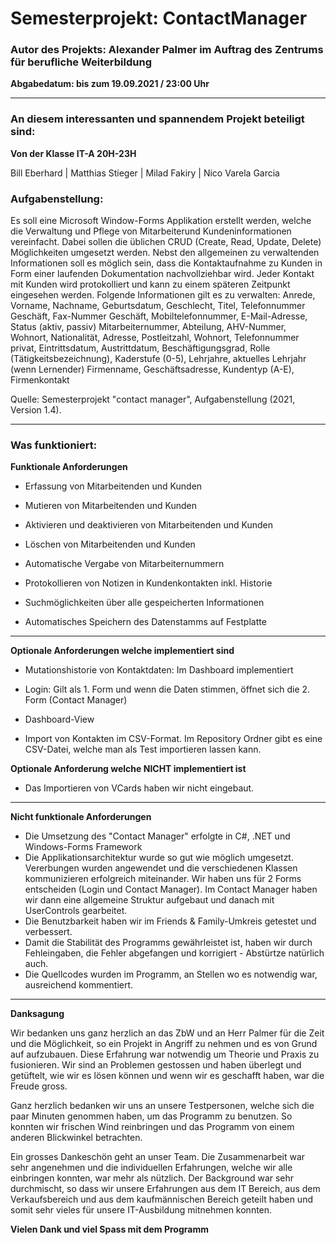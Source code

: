 # Semesterprojekt: ContactManager
### Autor des Projekts: Alexander Palmer im Auftrag des Zentrums für berufliche Weiterbildung
<b>Abgabedatum: bis zum 19.09.2021 / 23:00 Uhr</b>

____________________________________________________________________________________________________________

### An diesem interessanten und spannendem Projekt beteiligt sind:

<b>Von der Klasse IT-A 20H-23H</b>

Bill Eberhard | Matthias Stieger | Milad Fakiry | Nico Varela Garcia

### Aufgabenstellung:
Es soll eine Microsoft Window-Forms Applikation erstellt werden, welche die Verwaltung und Pflege von Mitarbeiterund Kundeninformationen vereinfacht. Dabei sollen die üblichen CRUD (Create, Read, Update, Delete) Möglichkeiten
umgesetzt werden. Nebst den allgemeinen zu verwaltenden Informationen soll es möglich sein, dass die
Kontaktaufnahme zu Kunden in Form einer laufenden Dokumentation nachvollziehbar wird. Jeder Kontakt mit Kunden
wird protokolliert und kann zu einem späteren Zeitpunkt eingesehen werden.
Folgende Informationen gilt es zu verwalten:
Anrede, Vorname, Nachname, Geburtsdatum, Geschlecht, Titel, Telefonnummer Geschäft, Fax-Nummer Geschäft,
Mobiltelefonnummer, E-Mail-Adresse, Status (aktiv, passiv)
Mitarbeiternummer, Abteilung, AHV-Nummer, Wohnort, Nationalität, Adresse, Postleitzahl, Wohnort, Telefonnummer
privat, Eintrittsdatum, Austrittdatum, Beschäftigungsgrad, Rolle (Tätigkeitsbezeichnung), Kaderstufe (0-5), Lehrjahre,
aktuelles Lehrjahr (wenn Lernender)
Firmenname, Geschäftsadresse, Kundentyp (A-E), Firmenkontakt

Quelle: Semesterprojekt "contact manager", Aufgabenstellung (2021, Version 1.4). 

__________________________________________________

### Was funktioniert:
<b>Funktionale Anforderungen</b>
- Erfassung von Mitarbeitenden und Kunden

- Mutieren von Mitarbeitenden und Kunden

- Aktivieren und deaktivieren von Mitarbeitenden und Kunden

- Löschen von Mitarbeitenden und Kunden

- Automatische Vergabe von Mitarbeiternummern

- Protokollieren von Notizen in Kundenkontakten inkl. Historie

- Suchmöglichkeiten über alle gespeicherten Informationen

- Automatisches Speichern des Datenstamms auf Festplatte

__________________________________________________

<b>Optionale Anforderungen welche implementiert sind</b>
- Mutationshistorie von Kontaktdaten: Im Dashboard implementiert

- Login: Gilt als 1. Form und wenn die Daten stimmen, öffnet sich die 2. Form (Contact Manager)

- Dashboard-View

- Import von Kontakten im CSV-Format. Im Repository Ordner gibt es eine CSV-Datei, welche man als Test importieren lassen kann.

<b>Optionale Anforderung welche NICHT implementiert ist</b>
- Das Importieren von VCards haben wir nicht eingebaut.

__________________________________________________

<b>Nicht funktionale Anforderungen</b>
- Die Umsetzung des "Contact Manager" erfolgte in C#, .NET und Windows-Forms Framework
- Die Applikationsarchitektur wurde so gut wie möglich umgesetzt. Vererbungen wurden angewendet und die verschiedenen Klassen kommunizieren erfolgreich miteinander. Wir haben uns für 2 Forms entscheiden (Login und Contact Manager). Im Contact Manager haben wir dann eine allgemeine Struktur aufgebaut und danach mit UserControls gearbeitet.
- Die Benutzbarkeit haben wir im Friends & Family-Umkreis getestet und verbessert.
- Damit die Stabilität des Programms gewährleistet ist, haben wir durch Fehleingaben, die Fehler abgefangen und korrigiert - Abstürtze natürlich auch.
- Die Quellcodes wurden im Programm, an Stellen wo es notwendig war, ausreichend kommentiert.

__________________________________________________

<b>Danksagung</b>

Wir bedanken uns ganz herzlich an das ZbW und an Herr Palmer für die Zeit und die Möglichkeit, so ein Projekt in Angriff zu nehmen und es von Grund auf aufzubauen. Diese Erfahrung war notwendig um Theorie und Praxis zu fusionieren. Wir sind an Problemen gestossen und haben überlegt und getüftelt, wie wir es lösen können und wenn wir es geschafft haben, war die Freude gross.

Ganz herzlich bedanken wir uns an unsere Testpersonen, welche sich die paar Minuten genommen haben, um das Programm zu benutzen. So konnten wir frischen Wind reinbringen und das Programm von einem anderen Blickwinkel betrachten.

Ein grosses Dankeschön geht an unser Team. Die Zusammenarbeit war sehr angenehmen und die individuellen Erfahrungen, welche wir alle einbringen konnten, war mehr als nützlich. Der Background war sehr durchmischt, so dass wir unsere Erfahrungen aus dem IT Bereich, aus dem Verkaufsbereich und aus dem kaufmännischen Bereich geteilt haben und somit sehr vieles für unsere IT-Ausbildung mitnehmen konnten.

<b>Vielen Dank und viel Spass mit dem Programm</b>
